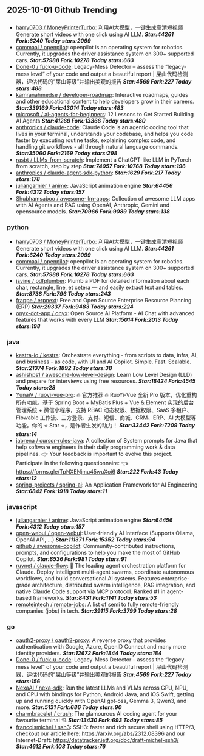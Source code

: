 ## 2025-10-01 Github Trending

### 
* [harry0703 / MoneyPrinterTurbo](https://github.com/harry0703/MoneyPrinterTurbo): 利用AI大模型，一键生成高清短视频 Generate short videos with one click using AI LLM. ***Star:44261 Fork:6240 Today stars:2099***
* [commaai / openpilot](https://github.com/commaai/openpilot): openpilot is an operating system for robotics. Currently, it upgrades the driver assistance system on 300+ supported cars. ***Star:57988 Fork:10278 Today stars:663***
* [Done-0 / fuck-u-code](https://github.com/Done-0/fuck-u-code): Legacy-Mess Detector – assess the “legacy-mess level” of your code and output a beautiful report | 屎山代码检测器，评估代码的“屎山等级”并输出美观的报告 ***Star:4569 Fork:227 Today stars:488***
* [kamranahmedse / developer-roadmap](https://github.com/kamranahmedse/developer-roadmap): Interactive roadmaps, guides and other educational content to help developers grow in their careers. ***Star:339169 Fork:43014 Today stars:483***
* [microsoft / ai-agents-for-beginners](https://github.com/microsoft/ai-agents-for-beginners): 12 Lessons to Get Started Building AI Agents ***Star:41269 Fork:13366 Today stars:480***
* [anthropics / claude-code](https://github.com/anthropics/claude-code): Claude Code is an agentic coding tool that lives in your terminal, understands your codebase, and helps you code faster by executing routine tasks, explaining complex code, and handling git workflows - all through natural language commands. ***Star:35060 Fork:2169 Today stars:298***
* [rasbt / LLMs-from-scratch](https://github.com/rasbt/LLMs-from-scratch): Implement a ChatGPT-like LLM in PyTorch from scratch, step by step ***Star:74057 Fork:10768 Today stars:196***
* [anthropics / claude-agent-sdk-python](https://github.com/anthropics/claude-agent-sdk-python):  ***Star:1629 Fork:217 Today stars:178***
* [juliangarnier / anime](https://github.com/juliangarnier/anime): JavaScript animation engine ***Star:64456 Fork:4312 Today stars:157***
* [Shubhamsaboo / awesome-llm-apps](https://github.com/Shubhamsaboo/awesome-llm-apps): Collection of awesome LLM apps with AI Agents and RAG using OpenAI, Anthropic, Gemini and opensource models. ***Star:70966 Fork:9089 Today stars:138***

### python
* [harry0703 / MoneyPrinterTurbo](https://github.com/harry0703/MoneyPrinterTurbo): 利用AI大模型，一键生成高清短视频 Generate short videos with one click using AI LLM. ***Star:44261 Fork:6240 Today stars:2099***
* [commaai / openpilot](https://github.com/commaai/openpilot): openpilot is an operating system for robotics. Currently, it upgrades the driver assistance system on 300+ supported cars. ***Star:57988 Fork:10278 Today stars:663***
* [jsvine / pdfplumber](https://github.com/jsvine/pdfplumber): Plumb a PDF for detailed information about each char, rectangle, line, et cetera — and easily extract text and tables. ***Star:8738 Fork:796 Today stars:243***
* [frappe / erpnext](https://github.com/frappe/erpnext): Free and Open Source Enterprise Resource Planning (ERP) ***Star:29337 Fork:9483 Today stars:224***
* [onyx-dot-app / onyx](https://github.com/onyx-dot-app/onyx): Open Source AI Platform - AI Chat with advanced features that works with every LLM ***Star:15014 Fork:2013 Today stars:198***

### java
* [kestra-io / kestra](https://github.com/kestra-io/kestra): Orchestrate everything - from scripts to data, infra, AI, and business - as code, with UI and AI Copilot. Simple. Fast. Scalable. ***Star:21374 Fork:1892 Today stars:38***
* [ashishps1 / awesome-low-level-design](https://github.com/ashishps1/awesome-low-level-design): Learn Low Level Design (LLD) and prepare for interviews using free resources. ***Star:18424 Fork:4545 Today stars:28***
* [YunaiV / ruoyi-vue-pro](https://github.com/YunaiV/ruoyi-vue-pro): 🔥 官方推荐 🔥 RuoYi-Vue 全新 Pro 版本，优化重构所有功能。基于 Spring Boot + MyBatis Plus + Vue & Element 实现的后台管理系统 + 微信小程序，支持 RBAC 动态权限、数据权限、SaaS 多租户、Flowable 工作流、三方登录、支付、短信、商城、CRM、ERP、AI 大模型等功能。你的 ⭐️ Star ⭐️，是作者生发的动力！ ***Star:33442 Fork:7209 Today stars:14***
* [jabrena / cursor-rules-java](https://github.com/jabrena/cursor-rules-java): A collection of System prompts for Java that help software engineers in their daily programming work & data pipelines. 👉 Your feedback is important to evolve this project. Participate in the following questionnaire: 👈 https://forms.gle/TpNXENjmu45wuXoi6 ***Star:222 Fork:43 Today stars:12***
* [spring-projects / spring-ai](https://github.com/spring-projects/spring-ai): An Application Framework for AI Engineering ***Star:6842 Fork:1918 Today stars:11***

### javascript
* [juliangarnier / anime](https://github.com/juliangarnier/anime): JavaScript animation engine ***Star:64456 Fork:4312 Today stars:157***
* [open-webui / open-webui](https://github.com/open-webui/open-webui): User-friendly AI Interface (Supports Ollama, OpenAI API, ...) ***Star:111371 Fork:15352 Today stars:94***
* [github / awesome-copilot](https://github.com/github/awesome-copilot): Community-contributed instructions, prompts, and configurations to help you make the most of GitHub Copilot. ***Star:8536 Fork:981 Today stars:91***
* [ruvnet / claude-flow](https://github.com/ruvnet/claude-flow): 🌊 The leading agent orchestration platform for Claude. Deploy intelligent multi-agent swarms, coordinate autonomous workflows, and build conversational AI systems. Features enterprise-grade architecture, distributed swarm intelligence, RAG integration, and native Claude Code support via MCP protocol. Ranked #1 in agent-based frameworks. ***Star:8431 Fork:1141 Today stars:53***
* [remoteintech / remote-jobs](https://github.com/remoteintech/remote-jobs): A list of semi to fully remote-friendly companies (jobs) in tech. ***Star:39115 Fork:3799 Today stars:28***

### go
* [oauth2-proxy / oauth2-proxy](https://github.com/oauth2-proxy/oauth2-proxy): A reverse proxy that provides authentication with Google, Azure, OpenID Connect and many more identity providers. ***Star:12672 Fork:1844 Today stars:184***
* [Done-0 / fuck-u-code](https://github.com/Done-0/fuck-u-code): Legacy-Mess Detector – assess the “legacy-mess level” of your code and output a beautiful report | 屎山代码检测器，评估代码的“屎山等级”并输出美观的报告 ***Star:4569 Fork:227 Today stars:156***
* [NexaAI / nexa-sdk](https://github.com/NexaAI/nexa-sdk): Run the latest LLMs and VLMs across GPU, NPU, and CPU with bindings for Python, Android Java, and iOS Swift, getting up and running quickly with OpenAI gpt-oss, Gemma 3, Qwen3, and more. ***Star:5131 Fork:686 Today stars:90***
* [charmbracelet / crush](https://github.com/charmbracelet/crush): The glamourous AI coding agent for your favourite terminal 💘 ***Star:13430 Fork:693 Today stars:85***
* [francoismichel / ssh3](https://github.com/francoismichel/ssh3): SSH3: faster and rich secure shell using HTTP/3, checkout our article here: https://arxiv.org/abs/2312.08396 and our Internet-Draft: https://datatracker.ietf.org/doc/draft-michel-ssh3/ ***Star:4612 Fork:108 Today stars:76***
